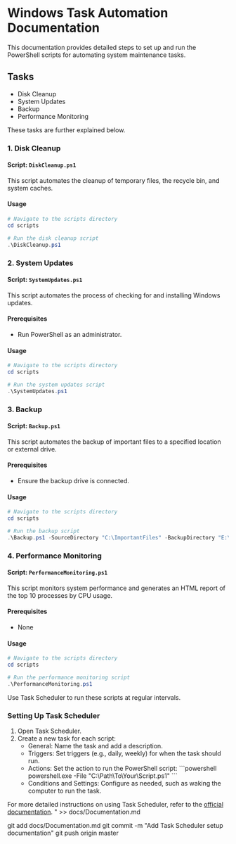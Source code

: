 # Windows Task Automation Documentation

This documentation provides detailed steps to set up and run the PowerShell scripts for automating system maintenance tasks.

## Tasks

- Disk Cleanup
- System Updates
- Backup
- Performance Monitoring

These tasks are further explained below.

### 1. Disk Cleanup

#### Script: `DiskCleanup.ps1`

This script automates the cleanup of temporary files, the recycle bin, and system caches.

#### Usage

```powershell
# Navigate to the scripts directory
cd scripts

# Run the disk cleanup script
.\DiskCleanup.ps1
```

### 2. System Updates

#### Script: `SystemUpdates.ps1`

This script automates the process of checking for and installing Windows updates.

#### Prerequisites

- Run PowerShell as an administrator.

#### Usage

```powershell
# Navigate to the scripts directory
cd scripts

# Run the system updates script
.\SystemUpdates.ps1

```

### 3. Backup

#### Script: `Backup.ps1`

This script automates the backup of important files to a specified location or external drive.

#### Prerequisites

- Ensure the backup drive is connected.

#### Usage

```powershell
# Navigate to the scripts directory
cd scripts

# Run the backup script
.\Backup.ps1 -SourceDirectory "C:\ImportantFiles" -BackupDirectory "E:\Backups"

```

### 4. Performance Monitoring

#### Script: `PerformanceMonitoring.ps1`

This script monitors system performance and generates an HTML report of the top 10 processes by CPU usage.

#### Prerequisites

- None

#### Usage

```powershell
# Navigate to the scripts directory
cd scripts

# Run the performance monitoring script
.\PerformanceMonitoring.ps1
```

Use Task Scheduler to run these scripts at regular intervals.

### Setting Up Task Scheduler

1. Open Task Scheduler.
2. Create a new task for each script:
   - General: Name the task and add a description.
   - Triggers: Set triggers (e.g., daily, weekly) for when the task should run.
   - Actions: Set the action to run the PowerShell script:
     \`\`\`powershell
     powershell.exe -File \"C:\Path\To\Your\Script.ps1\"
     \`\`\`
   - Conditions and Settings: Configure as needed, such as waking the computer to run the task.

For more detailed instructions on using Task Scheduler, refer to the [official documentation](https://docs.microsoft.com/en-us/windows/win32/taskschd/task-scheduler-start-page).
" >> docs/Documentation.md

git add docs/Documentation.md
git commit -m "Add Task Scheduler setup documentation"
git push origin master
